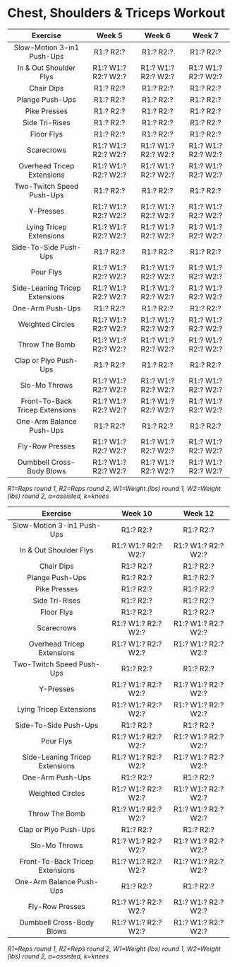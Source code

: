# Chest, Shoulders & Triceps Workout

|Exercise|Week 5|Week 6|Week 7|
|:---:|:---:|:---:|:---:|
|Slow-Motion 3-in1 Push-Ups|R1:? R2:?|R1:? R2:?|R1:? R2:?|
|In & Out Shoulder Flys|R1:? W1:? R2:? W2:?|R1:? W1:? R2:? W2:?|R1:? W1:? R2:? W2:?|
|Chair Dips|R1:? R2:?|R1:? R2:?|R1:? R2:?|
|Plange Push-Ups|R1:? R2:?|R1:? R2:?|R1:? R2:?|
|Pike Presses|R1:? R2:?|R1:? R2:?|R1:? R2:?|
|Side Tri-Rises|R1:? R2:?|R1:? R2:?|R1:? R2:?|
|Floor Flys|R1:? R2:?|R1:? R2:?|R1:? R2:?|
|Scarecrows|R1:? W1:? R2:? W2:?|R1:? W1:? R2:? W2:?|R1:? W1:? R2:? W2:?|
|Overhead Tricep Extensions|R1:? W1:? R2:? W2:?|R1:? W1:? R2:? W2:?|R1:? W1:? R2:? W2:?|
|Two-Twitch Speed Push-Ups|R1:? R2:?|R1:? R2:?|R1:? R2:?|
|Y-Presses|R1:? W1:? R2:? W2:?|R1:? W1:? R2:? W2:?|R1:? W1:? R2:? W2:?|
|Lying Tricep Extensions|R1:? W1:? R2:? W2:?|R1:? W1:? R2:? W2:?|R1:? W1:? R2:? W2:?|
|Side-To-Side Push-Ups|R1:? R2:?|R1:? R2:?|R1:? R2:?|
|Pour Flys|R1:? W1:? R2:? W2:?|R1:? W1:? R2:? W2:?|R1:? W1:? R2:? W2:?|
|Side-Leaning Tricep Extensions|R1:? W1:? R2:? W2:?|R1:? W1:? R2:? W2:?|R1:? W1:? R2:? W2:?|
|One-Arm Push-Ups|R1:? R2:?|R1:? R2:?|R1:? R2:?|
|Weighted Circles|R1:? W1:? R2:? W2:?|R1:? W1:? R2:? W2:?|R1:? W1:? R2:? W2:?|
|Throw The Bomb|R1:? W1:? R2:? W2:?|R1:? W1:? R2:? W2:?|R1:? W1:? R2:? W2:?|
|Clap or Plyo Push-Ups|R1:? R2:?|R1:? R2:?|R1:? R2:?|
|Slo-Mo Throws|R1:? W1:? R2:? W2:?|R1:? W1:? R2:? W2:?|R1:? W1:? R2:? W2:?|
|Front-To-Back Tricep Extensions|R1:? W1:? R2:? W2:?|R1:? W1:? R2:? W2:?|R1:? W1:? R2:? W2:?|
|One-Arm Balance Push-Ups|R1:? R2:?|R1:? R2:?|R1:? R2:?|
|Fly-Row Presses|R1:? W1:? R2:? W2:?|R1:? W1:? R2:? W2:?|R1:? W1:? R2:? W2:?|
|Dumbbell Cross-Body Blows|R1:? W1:? R2:? W2:?|R1:? W1:? R2:? W2:?|R1:? W1:? R2:? W2:?|

*R1=Reps round 1, R2=Reps round 2, W1=Weight (lbs) round 1, W2=Weight (lbs) round 2, a=assisted, k=knees*

|Exercise|Week 10|Week 12|
|:---:|:---:|:---:|
|Slow-Motion 3-in1 Push-Ups|R1:? R2:?|R1:? R2:?|
|In & Out Shoulder Flys|R1:? W1:? R2:? W2:?|R1:? W1:? R2:? W2:?|
|Chair Dips|R1:? R2:?|R1:? R2:?|
|Plange Push-Ups|R1:? R2:?|R1:? R2:?|
|Pike Presses|R1:? R2:?|R1:? R2:?|
|Side Tri-Rises|R1:? R2:?|R1:? R2:?|
|Floor Flys|R1:? R2:?|R1:? R2:?|
|Scarecrows|R1:? W1:? R2:? W2:?|R1:? W1:? R2:? W2:?|
|Overhead Tricep Extensions|R1:? W1:? R2:? W2:?|R1:? W1:? R2:? W2:?|
|Two-Twitch Speed Push-Ups|R1:? R2:?|R1:? R2:?|
|Y-Presses|R1:? W1:? R2:? W2:?|R1:? W1:? R2:? W2:?|
|Lying Tricep Extensions|R1:? W1:? R2:? W2:?|R1:? W1:? R2:? W2:?|
|Side-To-Side Push-Ups|R1:? R2:?|R1:? R2:?|
|Pour Flys|R1:? W1:? R2:? W2:?|R1:? W1:? R2:? W2:?|
|Side-Leaning Tricep Extensions|R1:? W1:? R2:? W2:?|R1:? W1:? R2:? W2:?|
|One-Arm Push-Ups|R1:? R2:?|R1:? R2:?|
|Weighted Circles|R1:? W1:? R2:? W2:?|R1:? W1:? R2:? W2:?|
|Throw The Bomb|R1:? W1:? R2:? W2:?|R1:? W1:? R2:? W2:?|
|Clap or Plyo Push-Ups|R1:? R2:?|R1:? R2:?|
|Slo-Mo Throws|R1:? W1:? R2:? W2:?|R1:? W1:? R2:? W2:?|
|Front-To-Back Tricep Extensions|R1:? W1:? R2:? W2:?|R1:? W1:? R2:? W2:?|
|One-Arm Balance Push-Ups|R1:? R2:?|R1:? R2:?|
|Fly-Row Presses|R1:? W1:? R2:? W2:?|R1:? W1:? R2:? W2:?|
|Dumbbell Cross-Body Blows|R1:? W1:? R2:? W2:?|R1:? W1:? R2:? W2:?|

*R1=Reps round 1, R2=Reps round 2, W1=Weight (lbs) round 1, W2=Weight (lbs) round 2, a=assisted, k=knees*
